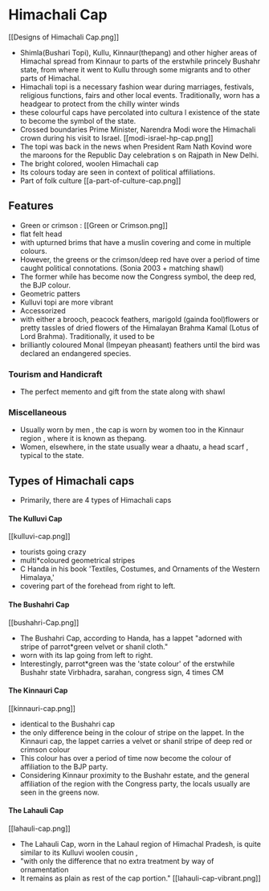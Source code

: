 # Himachali Cap
[[Designs of Himachali Cap.png]]
 * Shimla(Bushari Topi), Kullu, Kinnaur(thepang) and other higher areas of Himachal spread from Kinnaur to parts of the erstwhile princely Bushahr state, from where it went to Kullu through some migrants and to other parts of Himachal.
 * Himachali topi is a necessary fashion wear during marriages, festivals, religious functions, fairs and other local events. Traditionally, worn has a headgear to protect from the chilly winter winds 
 * these colourful caps have percolated into cultura l existence of the state to become the symbol of the state.
 * Crossed boundaries Prime Minister, Narendra Modi wore the Himachali crown during his visit to Israel.
 [[modi-israel-hp-cap.png]]
 * The topi was back in the news when President Ram Nath Kovind wore the maroons for the Republic Day celebration s on Rajpath in New Delhi.
 * The bright colored, woolen Himachali cap
 * Its colours today are seen in context of political affiliations.
 * Part of folk culture
[[a-part-of-culture-cap.png]]
## Features
* Green or crimson :
[[Green or Crimson.png]]
* flat felt head
* with upturned brims that have a muslin covering and come in multiple colours.
* However, the greens or the crimson/deep red have over a period of time caught political connotations. (Sonia 2003 + matching shawl)
 * The former while has become now the Congress symbol, the deep red, the BJP colour.
* Geometric patters
* Kulluvi topi are more vibrant
* Accessorized
* with either a brooch, peacock feathers, marigold (gainda fool)flowers or pretty tassles of dried flowers of the Himalayan Brahma Kamal (Lotus of Lord Brahma). Traditionally, it used to be
* brilliantly coloured Monal (Impeyan pheasant) feathers until the bird was declared an endangered species.
### Tourism and Handicraft
* The perfect memento and gift from the state along with shawl
### Miscellaneous
* Usually worn by men , the cap is worn by women too in the Kinnaur region , where it is known as thepang.
* Women, elsewhere, in the state usually wear a dhaatu, a head scarf , typical to the state.
## Types of Himachali caps
* Primarily, there are 4 types of Himachali caps
#### The Kulluvi Cap
[[kulluvi-cap.png]]
* tourists going crazy
* multi*coloured geometrical stripes
* C Handa in his book &#39;Textiles, Costumes, and Ornaments of the Western Himalaya,&#39;
* covering part of the forehead from right to left.
#### The Bushahri Cap
[[bushahri-Cap.png]]
* The Bushahri Cap, according to Handa, has a lappet &quot;adorned with stripe of parrot*green velvet or shanil cloth.&quot;
* worn with its lap going from left to right.
* Interestingly, parrot*green was the &#39;state colour&#39; of the erstwhile Bushahr state Virbhadra, sarahan, congress sign, 4 times CM
#### The Kinnauri Cap
[[kinnauri-cap.png]]
* identical to the Bushahri cap
* the only difference being in the colour of stripe on the lappet. In the Kinnauri cap, the lappet carries a velvet or shanil stripe of deep red or crimson colour
* This colour has over a period of time now become the colour of affiliation to the BJP party. 
* Considering Kinnaur proximity to the Bushahr estate, and the general affiliation of the region with the Congress party, the locals usually are seen in the greens now.
#### The Lahauli Cap
[[lahauli-cap.png]]
* The Lahauli Cap, worn in the Lahaul region of Himachal Pradesh, is quite similar to its Kulluvi woolen cousin ,
* &quot;with only the difference that no extra treatment by way of ornamentation
* It remains as plain as rest of the cap portion.&quot;
[[lahauli-cap-vibrant.png]]